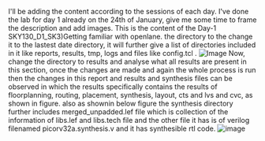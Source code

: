 I'll be adding the content according to the sessions of each day. I've done the lab for day 1 already on the 24th of January, give me some time to frame the description and add images.
This is the content of the Day-1 SKY130_D1_SK3)Getting familiar with openlane.
the directory to the change it to the lastest date directory, it will further give a list of directories included in it like reports, results, tmp, logs and files like config.tcl .
![Image](https://github.com/user-attachments/assets/9129308a-620f-4cbf-90ad-8da17c2844e0)
Now, change the directory to results and analyse what all results are present in this section, once the changes are made and again the whole process is run then the changes in this report and results and synthesis files can be observed in which the results specifically contains the results of floorplanning, routing, placement, synthesis, layout, cts and lvs and cvc, as shown in figure. also as shownin below figure the synthesis directory further includes merged_unpadded.lef file which is collection of the information of libs.lef and libs.tech file and the other file it has is of verilog filenamed picorv32a.synthesis.v and it has synthesible rtl code. 
![image](https://github.com/user-attachments/assets/99769103-7af6-44ef-8f05-ea7eddcec7b1)




